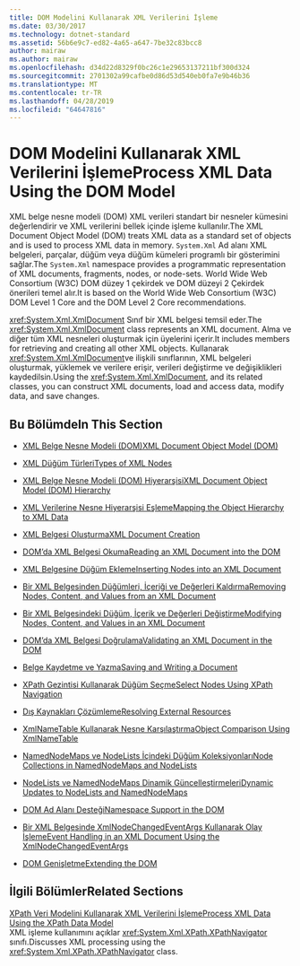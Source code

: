 ```yaml
---
title: DOM Modelini Kullanarak XML Verilerini İşleme
ms.date: 03/30/2017
ms.technology: dotnet-standard
ms.assetid: 56b6e9c7-ed82-4a65-a647-7be32c83bcc8
author: mairaw
ms.author: mairaw
ms.openlocfilehash: d34d22d8329f0bc26c1e29653137211bf300d324
ms.sourcegitcommit: 2701302a99cafbe0d86d53d540eb0fa7e9b46b36
ms.translationtype: MT
ms.contentlocale: tr-TR
ms.lasthandoff: 04/28/2019
ms.locfileid: "64647816"
---
```

# <a name="process-xml-data-using-the-dom-model"></a><span data-ttu-id="a9fa6-102">DOM Modelini Kullanarak XML Verilerini İşleme</span><span class="sxs-lookup"><span data-stu-id="a9fa6-102">Process XML Data Using the DOM Model</span></span>
<span data-ttu-id="a9fa6-103">XML belge nesne modeli (DOM) XML verileri standart bir nesneler kümesini değerlendirir ve XML verilerini bellek içinde işleme kullanılır.</span><span class="sxs-lookup"><span data-stu-id="a9fa6-103">The XML Document Object Model (DOM) treats XML data as a standard set of objects and is used to process XML data in memory.</span></span> <span data-ttu-id="a9fa6-104">`System.Xml` Ad alanı XML belgeleri, parçalar, düğüm veya düğüm kümeleri programlı bir gösterimini sağlar.</span><span class="sxs-lookup"><span data-stu-id="a9fa6-104">The `System.Xml` namespace provides a programmatic representation of XML documents, fragments, nodes, or node-sets.</span></span> <span data-ttu-id="a9fa6-105">World Wide Web Consortium (W3C) DOM düzey 1 çekirdek ve DOM düzeyi 2 Çekirdek önerileri temel alır.</span><span class="sxs-lookup"><span data-stu-id="a9fa6-105">It is based on the World Wide Web Consortium (W3C) DOM Level 1 Core and the DOM Level 2 Core recommendations.</span></span>  
  
 <span data-ttu-id="a9fa6-106"><xref:System.Xml.XmlDocument> Sınıf bir XML belgesi temsil eder.</span><span class="sxs-lookup"><span data-stu-id="a9fa6-106">The <xref:System.Xml.XmlDocument> class represents an XML document.</span></span> <span data-ttu-id="a9fa6-107">Alma ve diğer tüm XML nesneleri oluşturmak için üyelerini içerir.</span><span class="sxs-lookup"><span data-stu-id="a9fa6-107">It includes members for retrieving and creating all other XML objects.</span></span> <span data-ttu-id="a9fa6-108">Kullanarak <xref:System.Xml.XmlDocument>ve ilişkili sınıflarının, XML belgeleri oluşturmak, yüklemek ve verilere erişir, verileri değiştirme ve değişiklikleri kaydedilsin.</span><span class="sxs-lookup"><span data-stu-id="a9fa6-108">Using the <xref:System.Xml.XmlDocument>, and its related classes, you can construct XML documents, load and access data, modify data, and save changes.</span></span>  
  
## <a name="in-this-section"></a><span data-ttu-id="a9fa6-109">Bu Bölümde</span><span class="sxs-lookup"><span data-stu-id="a9fa6-109">In This Section</span></span>  
  
- [<span data-ttu-id="a9fa6-110">XML Belge Nesne Modeli (DOM)</span><span class="sxs-lookup"><span data-stu-id="a9fa6-110">XML Document Object Model (DOM)</span></span>](../../../../docs/standard/data/xml/xml-document-object-model-dom.md)  
  
- [<span data-ttu-id="a9fa6-111">XML Düğüm Türleri</span><span class="sxs-lookup"><span data-stu-id="a9fa6-111">Types of XML Nodes</span></span>](../../../../docs/standard/data/xml/types-of-xml-nodes.md)  
  
- [<span data-ttu-id="a9fa6-112">XML Belge Nesne Modeli (DOM) Hiyerarşisi</span><span class="sxs-lookup"><span data-stu-id="a9fa6-112">XML Document Object Model (DOM) Hierarchy</span></span>](../../../../docs/standard/data/xml/xml-document-object-model-dom-hierarchy.md)  
  
- [<span data-ttu-id="a9fa6-113">XML Verilerine Nesne Hiyerarşisi Eşleme</span><span class="sxs-lookup"><span data-stu-id="a9fa6-113">Mapping the Object Hierarchy to XML Data</span></span>](../../../../docs/standard/data/xml/mapping-the-object-hierarchy-to-xml-data.md)  
  
- [<span data-ttu-id="a9fa6-114">XML Belgesi Oluşturma</span><span class="sxs-lookup"><span data-stu-id="a9fa6-114">XML Document Creation</span></span>](../../../../docs/standard/data/xml/xml-document-creation.md)  
  
- [<span data-ttu-id="a9fa6-115">DOM’da XML Belgesi Okuma</span><span class="sxs-lookup"><span data-stu-id="a9fa6-115">Reading an XML Document into the DOM</span></span>](../../../../docs/standard/data/xml/reading-an-xml-document-into-the-dom.md)  
  
- [<span data-ttu-id="a9fa6-116">XML Belgesine Düğüm Ekleme</span><span class="sxs-lookup"><span data-stu-id="a9fa6-116">Inserting Nodes into an XML Document</span></span>](../../../../docs/standard/data/xml/inserting-nodes-into-an-xml-document.md)  
  
- [<span data-ttu-id="a9fa6-117">Bir XML Belgesinden Düğümleri, İçeriği ve Değerleri Kaldırma</span><span class="sxs-lookup"><span data-stu-id="a9fa6-117">Removing Nodes, Content, and Values from an XML Document</span></span>](../../../../docs/standard/data/xml/removing-nodes-content-and-values-from-an-xml-document.md)  
  
- [<span data-ttu-id="a9fa6-118">Bir XML Belgesindeki Düğüm, İçerik ve Değerleri Değiştirme</span><span class="sxs-lookup"><span data-stu-id="a9fa6-118">Modifying Nodes, Content, and Values in an XML Document</span></span>](../../../../docs/standard/data/xml/modifying-nodes-content-and-values-in-an-xml-document.md)  
  
- [<span data-ttu-id="a9fa6-119">DOM’da XML Belgesi Doğrulama</span><span class="sxs-lookup"><span data-stu-id="a9fa6-119">Validating an XML Document in the DOM</span></span>](../../../../docs/standard/data/xml/validating-an-xml-document-in-the-dom.md)  
  
- [<span data-ttu-id="a9fa6-120">Belge Kaydetme ve Yazma</span><span class="sxs-lookup"><span data-stu-id="a9fa6-120">Saving and Writing a Document</span></span>](../../../../docs/standard/data/xml/saving-and-writing-a-document.md)  
  
- [<span data-ttu-id="a9fa6-121">XPath Gezintisi Kullanarak Düğüm Seçme</span><span class="sxs-lookup"><span data-stu-id="a9fa6-121">Select Nodes Using XPath Navigation</span></span>](../../../../docs/standard/data/xml/select-nodes-using-xpath-navigation.md)  
  
- [<span data-ttu-id="a9fa6-122">Dış Kaynakları Çözümleme</span><span class="sxs-lookup"><span data-stu-id="a9fa6-122">Resolving External Resources</span></span>](../../../../docs/standard/data/xml/resolving-external-resources.md)  
  
- [<span data-ttu-id="a9fa6-123">XmlNameTable Kullanarak Nesne Karşılaştırma</span><span class="sxs-lookup"><span data-stu-id="a9fa6-123">Object Comparison Using XmlNameTable</span></span>](../../../../docs/standard/data/xml/object-comparison-using-xmlnametable.md)  
  
- [<span data-ttu-id="a9fa6-124">NamedNodeMaps ve NodeLists İçindeki Düğüm Koleksiyonları</span><span class="sxs-lookup"><span data-stu-id="a9fa6-124">Node Collections in NamedNodeMaps and NodeLists</span></span>](../../../../docs/standard/data/xml/node-collections-in-namednodemaps-and-nodelists.md)  
  
- [<span data-ttu-id="a9fa6-125">NodeLists ve NamedNodeMaps Dinamik Güncelleştirmeleri</span><span class="sxs-lookup"><span data-stu-id="a9fa6-125">Dynamic Updates to NodeLists and NamedNodeMaps</span></span>](../../../../docs/standard/data/xml/dynamic-updates-to-nodelists-and-namednodemaps.md)  
  
- [<span data-ttu-id="a9fa6-126">DOM Ad Alanı Desteği</span><span class="sxs-lookup"><span data-stu-id="a9fa6-126">Namespace Support in the DOM</span></span>](../../../../docs/standard/data/xml/namespace-support-in-the-dom.md)  
  
- [<span data-ttu-id="a9fa6-127">Bir XML Belgesinde XmlNodeChangedEventArgs Kullanarak Olay İşleme</span><span class="sxs-lookup"><span data-stu-id="a9fa6-127">Event Handling in an XML Document Using the XmlNodeChangedEventArgs</span></span>](../../../../docs/standard/data/xml/event-handling-in-an-xml-document-using-the-xmlnodechangedeventargs.md)  
  
- [<span data-ttu-id="a9fa6-128">DOM Genişletme</span><span class="sxs-lookup"><span data-stu-id="a9fa6-128">Extending the DOM</span></span>](../../../../docs/standard/data/xml/extending-the-dom.md)  
  
## <a name="related-sections"></a><span data-ttu-id="a9fa6-129">İlgili Bölümler</span><span class="sxs-lookup"><span data-stu-id="a9fa6-129">Related Sections</span></span>  
 [<span data-ttu-id="a9fa6-130">XPath Veri Modelini Kullanarak XML Verilerini İşleme</span><span class="sxs-lookup"><span data-stu-id="a9fa6-130">Process XML Data Using the XPath Data Model</span></span>](../../../../docs/standard/data/xml/process-xml-data-using-the-xpath-data-model.md)  
 <span data-ttu-id="a9fa6-131">XML işleme kullanımını açıklar <xref:System.Xml.XPath.XPathNavigator> sınıfı.</span><span class="sxs-lookup"><span data-stu-id="a9fa6-131">Discusses XML processing using the <xref:System.Xml.XPath.XPathNavigator> class.</span></span>
